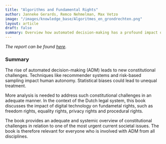 ```yaml
---
title: "Algorithms and Fundamental Rights"
author: Janneke Gerards, Remco Nehmelman, Max Vetzo
image: "/images/knowledge_base/Algoritmes_en_grondrechten.png"
layout: article
draft: false
summary: Overview how automated decision-making has a profound impact on fundamental rights in the context of the Dutch legal system
---
```


*The report can be found <a href="https://fpf.org/blog/fpf-report-automated-decision-making-under-the-gdpr-a-comprehensive-case-law-analysis/" target="_blank">here</a>.*

### Summary

The rise of automated decision-making (ADM) leads to new constitutional challenges. Techniques like recommender systems and risk-based sampling impact human autonomy. Statistical biases could lead to unequal treatment. 

More analysis is needed to address such constitutional challenges in an adequate manner. In the context of the Dutch legal system, this book discusses the impact of digital technology on fundametal rights, such as freedom rights, equality rights, privacy rights and procedural rights. 

The book provides an adequate and systemic overview of constitutional challenges in relation to one of the most urgent current societal issues. The book is therefore relevant for everyone who is involved with ADM from all disciplines. 